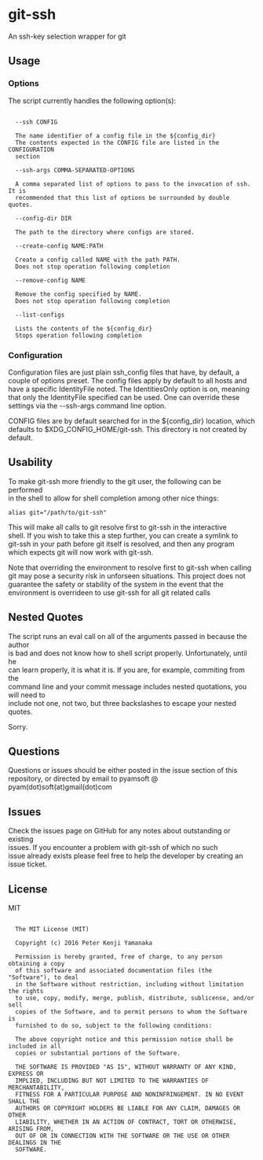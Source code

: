 # git-ssh
An ssh-key selection wrapper for git

## Usage  
### Options
The script currently handles the following option(s):  
```

  --ssh CONFIG

  The name identifier of a config file in the ${config_dir}  
  The contents expected in the CONFIG file are listed in the CONFIGURATION  
  section  

  --ssh-args COMMA-SEPARATED-OPTIONS

  A comma separated list of options to pass to the invocation of ssh. It is  
  recommended that this list of options be surrounded by double quotes.

  --config-dir DIR

  The path to the directory where configs are stored.

  --create-config NAME:PATH

  Create a config called NAME with the path PATH.  
  Does not stop operation following completion  

  --remove-config NAME

  Remove the config specified by NAME.  
  Does not stop operation following completion  

  --list-configs

  Lists the contents of the ${config_dir}  
  Stops operation following completion  

```

### Configuration

Configuration files are just plain ssh_config files that have, by default, a  
couple of options preset. The config files apply by default to all hosts and  
have a specific IdentityFile noted. The IdentitiesOnly option is on, meaning  
that only the IdentityFile specified can be used. One can override these  
settings via the --ssh-args command line option.

CONFIG files are by default searched for in the
${config_dir} location, which defaults to
$XDG_CONFIG_HOME/git-ssh. This directory is not created by default.

## Usability

To make git-ssh more friendly to the git user, the following can be performed  
in the shell to allow for shell completion among other nice things:  
```
alias git="/path/to/git-ssh"  
```
This will make all calls to git resolve first to git-ssh in the interactive  
shell. If you wish to take this a step further, you can create a symlink to  
git-ssh in your path before git itself is resolved, and then any program  
which expects git will now work with git-ssh.  

Note that overriding the environment to resolve first to git-ssh when calling  
git may pose a security risk in unforseen situations. This project does not  
guarantee the safety or stability of the system in the event that the  
environment is overrideen to use git-ssh for all git related calls

## Nested Quotes

The script runs an eval call on all of the arguments passed in because the author  
is bad and does not know how to shell script properly. Unfortunately, until he  
can learn properly, it is what it is. If you are, for example, commiting from the  
command line and your commit message includes nested quotations, you will need to  
include not one, not two, but three backslashes to escape your nested quotes.  

Sorry.

## Questions

Questions or issues should be either posted in the issue section of this  
repository, or directed by email to pyamsoft @ pyam(dot)soft(at)gmail(dot)com

## Issues

Check the issues page on GitHub for any notes about outstanding or existing  
issues. If you encounter a problem with git-ssh of which no such  
issue already exists please feel free to help the developer by creating an  
issue ticket.

## License

MIT  

```

  The MIT License (MIT)

  Copyright (c) 2016 Peter Kenji Yamanaka

  Permission is hereby granted, free of charge, to any person obtaining a copy
  of this software and associated documentation files (the "Software"), to deal
  in the Software without restriction, including without limitation the rights
  to use, copy, modify, merge, publish, distribute, sublicense, and/or sell
  copies of the Software, and to permit persons to whom the Software is
  furnished to do so, subject to the following conditions:

  The above copyright notice and this permission notice shall be included in all
  copies or substantial portions of the Software.

  THE SOFTWARE IS PROVIDED "AS IS", WITHOUT WARRANTY OF ANY KIND, EXPRESS OR
  IMPLIED, INCLUDING BUT NOT LIMITED TO THE WARRANTIES OF MERCHANTABILITY,
  FITNESS FOR A PARTICULAR PURPOSE AND NONINFRINGEMENT. IN NO EVENT SHALL THE
  AUTHORS OR COPYRIGHT HOLDERS BE LIABLE FOR ANY CLAIM, DAMAGES OR OTHER
  LIABILITY, WHETHER IN AN ACTION OF CONTRACT, TORT OR OTHERWISE, ARISING FROM,
  OUT OF OR IN CONNECTION WITH THE SOFTWARE OR THE USE OR OTHER DEALINGS IN THE
  SOFTWARE.

```
